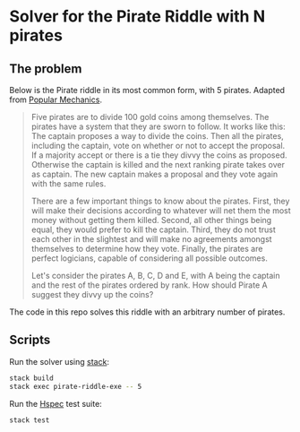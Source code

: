 # Solver for the Pirate Riddle with N pirates

## The problem

Below is the Pirate riddle in its most common form, with 5 pirates. Adapted
from [Popular
Mechanics](https://www.popularmechanics.com/science/math/a25367/riddle-of-the-week-17/).

> Five pirates are to divide 100 gold coins among themselves. The pirates have a
> system that they are sworn to follow. It works like this: The captain proposes
> a way to divide the coins. Then all the pirates, including the captain, vote on
> whether or not to accept the proposal. If a majority accept or there is a tie
> they divvy the coins as proposed. Otherwise the captain is killed and the next
> ranking pirate takes over as captain. The new captain makes a proposal and they
> vote again with the same rules.
>
> There are a few important things to know about the pirates. First, they will
> make their decisions according to whatever will net them the most money without
> getting them killed. Second, all other things being equal, they would prefer to
> kill the captain. Third, they do not trust each other in the slightest and will
> make no agreements amongst themselves to determine how they vote. Finally, the
> pirates are perfect logicians, capable of considering all possible outcomes.
>
> Let's consider the pirates A, B, C, D and E, with A being the captain and the
> rest of the pirates ordered by rank. How should Pirate A suggest they divvy up
> the coins?

The code in this repo solves this riddle with an arbitrary number of pirates.

## Scripts

Run the solver using [stack](https://docs.haskellstack.org/en/stable/):

```sh
stack build
stack exec pirate-riddle-exe -- 5
```

Run the [Hspec](https://hspec.github.io) test suite:

```sh
stack test
```

